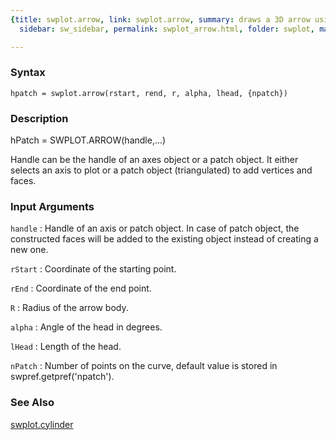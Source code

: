 ```yaml
---
{title: swplot.arrow, link: swplot.arrow, summary: draws a 3D arrow using patch, keywords: sample,
  sidebar: sw_sidebar, permalink: swplot_arrow.html, folder: swplot, mathjax: 'true'}

---
```


### Syntax

`hpatch = swplot.arrow(rstart, rend, r, alpha, lhead, {npatch})`

### Description

hPatch = SWPLOT.ARROW(handle,...)
 
Handle can be the handle of an axes object or a patch object. It either
selects an axis to plot or a patch object (triangulated) to add vertices
and faces.
 

### Input Arguments

`handle`
: Handle of an axis or patch object. In case of patch object, the
  constructed faces will be added to the existing object instead
  of creating a new one.

`rStart`
: Coordinate of the starting point.

`rEnd`
: Coordinate of the end point.

`R`
: Radius of the arrow body.

`alpha`
: Angle of the head in degrees.

`lHead`
: Length of the head.

`nPatch`
: Number of points on the curve, default value is stored in
  swpref.getpref('npatch').

### See Also

[swplot.cylinder](swplot_cylinder.html)

